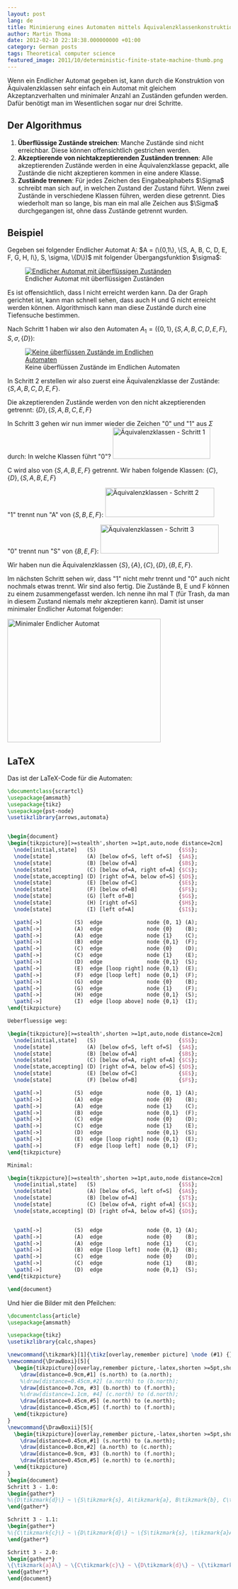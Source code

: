 ```yaml
---
layout: post
lang: de
title: Minimierung eines Automaten mittels Äquivalenzklassenkonstruktion
author: Martin Thoma
date: 2012-02-10 22:18:38.000000000 +01:00
category: German posts
tags: Theoretical computer science
featured_image: 2011/10/deterministic-finite-state-machine-thumb.png
---
```

Wenn ein Endlicher Automat gegeben ist, kann durch die Konstruktion von &Auml;quivalenzklassen sehr einfach ein Automat mit gleichem Akzeptanzverhalten und minimaler Anzahl an Zust&auml;nden gefunden werden. Daf&uuml;r ben&ouml;tigt man im Wesentlichen sogar nur drei Schritte.

<h2>Der Algorithmus</h2>
<ol>
  <li><strong>&Uuml;berfl&uuml;ssige Zust&auml;nde streichen</strong>: Manche Zust&auml;nde sind nicht erreichbar. Diese k&ouml;nnen offensichtlich gestrichen werden.</li>
  <li><strong>Akzeptierende von nichtakzeptierenden Zust&auml;nden trennen</strong>: Alle akzeptierenden Zust&auml;nde werden in eine &Auml;quivalenzklasse gepackt, alle Zust&auml;nde die nicht akzeptieren kommen in eine andere Klasse.</li>
  <li><strong>Zust&auml;nde trennen</strong>: F&uuml;r jedes Zeichen des Eingabealphabets $\Sigma$ schreibt man sich auf, in welchen Zustand der Zustand f&uuml;hrt. Wenn zwei Zust&auml;nde in verschiedene Klassen f&uuml;hren, werden diese getrennt. Dies wiederholt man so lange, bis man ein mal alle Zeichen aus $\Sigma$ durchgegangen ist, ohne dass Zust&auml;nde getrennt wurden.</li>
</ol>

<h2>Beispiel</h2>
Gegeben sei folgender Endlicher Automat A:
$A = (\{0,1\}, \{S, A, B, C, D, E, F, G, H, I\}, S, \sigma, \{D\})$ mit folgender &Uuml;bergangsfunktion $\sigma$:
<figure class="aligncenter">
            <a href="../images/2012/02/endlicher-automat-gross.png"><img src="../images/2012/02/endlicher-automat-gross.png" alt="Endlicher Automat mit &uuml;berfl&uuml;ssigen Zust&auml;nden" style="max-width:392px;max-height:389px" class="size-full wp-image-13451"/></a>
            <figcaption class="text-center">Endlicher Automat mit &uuml;berfl&uuml;ssigen Zust&auml;nden</figcaption>
        </figure>

Es ist offensichtlich, dass I nicht erreicht werden kann. Da der Graph gerichtet ist, kann man schnell sehen, dass auch  H und G nicht erreicht werden k&ouml;nnen. Algorithmisch kann man diese Zust&auml;nde durch eine Tiefensuche bestimmen.

Nach Schritt 1 haben wir also den Automaten
$A_1 = (\{0,1\}, \{S, A, B, C, D, E, F\}, S, \sigma, \{D\})$:
<figure class="aligncenter">
            <a href="../images/2012/02/endlicher-automat-kleiner.png"><img src="../images/2012/02/endlicher-automat-kleiner.png" alt="Keine &uuml;berfl&uuml;ssen Zust&auml;nde im Endlichen Automaten" style="max-width:340px;max-height:381px" class="size-full wp-image-13471"/></a>
            <figcaption class="text-center">Keine &uuml;berfl&uuml;ssen Zust&auml;nde im Endlichen Automaten</figcaption>
        </figure>

In Schritt 2 erstellen wir also zuerst eine &Auml;quivalenzklasse der Zust&auml;nde:
$\{S, A, B, C, D, E, F\}$.

Die akzeptierenden Zust&auml;nde werden von den nicht akzeptierenden getrennt: $\{D\}, \{S, A, B, C, E, F\}$

In Schritt 3 gehen wir nun immer wieder die Zeichen "0" und "1" aus $\Sigma$ durch:
In welche Klassen f&uuml;hrt "0"?
<a href="../images/2012/02/aequivalenzklassen-1.png"><img src="../images/2012/02/aequivalenzklassen-1.png" alt="&Auml;quivalenzklassen - Schritt 1" title="&Auml;quivalenzklassen - Schritt 1" width="220" height="71" class="aligncenter size-full wp-image-13631" /></a>

C wird also von $\{S, A, B, E, F\}$ getrennt. Wir haben folgende Klassen:
$\{C\}, \{D\}, \{S, A, B, E, F\}$

"1" trennt nun "A" von $\{S, B, E, F\}$:
<a href="../images/2012/02/aequivalenzklasse-2.png"><img src="../images/2012/02/aequivalenzklasse-2.png" alt="&Auml;quivalenzklassen - Schritt 2" title="&Auml;quivalenzklassen - Schritt 2" width="246" height="66" class="aligncenter size-full wp-image-13661" /></a>

"0" trennt nun "S" von $\{B, E, F\}$:
<a href="../images/2012/02/aequivalenzklasse-3.png"><img src="../images/2012/02/aequivalenzklasse-3.png" alt="&Auml;quivalenzklassen - Schritt 3" title="&Auml;quivalenzklassen - Schritt 3" width="267" height="65" class="aligncenter size-full wp-image-13681" /></a>

Wir haben nun die &Auml;quivalenzklassen $\{S\}, \{A\}, \{C\}, \{D\}, \{B, E, F\}$.

Im n&auml;chsten Schritt sehen wir, dass "1" nicht mehr trennt und "0" auch nicht nochmals etwas trennt. Wir sind also fertig. Die Zust&auml;nde B, E und F k&ouml;nnen zu einem zusammengefasst werden. Ich nenne ihn mal T (f&uuml;r Trash, da man in diesem Zustand niemals mehr akzeptieren kann). Damit ist unser minimaler Endlicher Automat folgender:

<a href="../images/2012/02/endlicher-automat-minimal.png"><img src="../images/2012/02/endlicher-automat-minimal.png" alt="Minimaler Endlicher Automat" title="Minimaler Endlicher Automat" width="346" height="278" class="aligncenter size-full wp-image-13711" /></a>

<h2>LaTeX</h2>
Das ist der LaTeX-Code f&uuml;r die Automaten:

```tex
\documentclass{scrartcl}
\usepackage{amsmath}
\usepackage{tikz}
\usepackage{pst-node}
\usetikzlibrary{arrows,automata}


\begin{document}
\begin{tikzpicture}[>=stealth',shorten >=1pt,auto,node distance=2cm]
  \node[initial,state]   (S)                          {$S$};
  \node[state]           (A) [below of=S, left of=S]  {$A$};
  \node[state]           (B) [below of=A]             {$B$};
  \node[state]           (C) [below of=A, right of=A] {$C$};
  \node[state,accepting] (D) [right of=A, below of=S] {$D$};
  \node[state]           (E) [below of=C]             {$E$};
  \node[state]           (F) [below of=B]             {$F$};
  \node[state]           (G) [left of=B]              {$G$};
  \node[state]           (H) [right of=S]             {$H$};
  \node[state]           (I) [left of=A]              {$I$};

  \path[->]          (S)  edge              node {0, 1} (A);
  \path[->]          (A)  edge              node {0}    (B);
  \path[->]          (A)  edge              node {1}    (C);
  \path[->]          (B)  edge              node {0,1}  (F);
  \path[->]          (C)  edge              node {0}    (D);
  \path[->]          (C)  edge              node {1}    (E);
  \path[->]          (D)  edge              node {0,1}  (S);
  \path[->]          (E)  edge [loop right] node {0,1}  (E);
  \path[->]          (F)  edge [loop left]  node {0,1}  (F);
  \path[->]          (G)  edge              node {0}    (B);
  \path[->]          (G)  edge              node {1}    (F);
  \path[->]          (H)  edge              node {0,1}  (S);
  \path[->]          (I)  edge [loop above] node {0,1}  (I);
\end{tikzpicture}

Ueberfluessige weg:

\begin{tikzpicture}[>=stealth',shorten >=1pt,auto,node distance=2cm]
  \node[initial,state]   (S)                          {$S$};
  \node[state]           (A) [below of=S, left of=S]  {$A$};
  \node[state]           (B) [below of=A]             {$B$};
  \node[state]           (C) [below of=A, right of=A] {$C$};
  \node[state,accepting] (D) [right of=A, below of=S] {$D$};
  \node[state]           (E) [below of=C]             {$E$};
  \node[state]           (F) [below of=B]             {$F$};

  \path[->]          (S)  edge              node {0, 1} (A);
  \path[->]          (A)  edge              node {0}    (B);
  \path[->]          (A)  edge              node {1}    (C);
  \path[->]          (B)  edge              node {0,1}  (F);
  \path[->]          (C)  edge              node {0}    (D);
  \path[->]          (C)  edge              node {1}    (E);
  \path[->]          (D)  edge              node {0,1}  (S);
  \path[->]          (E)  edge [loop right] node {0,1}  (E);
  \path[->]          (F)  edge [loop left]  node {0,1}  (F);
\end{tikzpicture}

Minimal:

\begin{tikzpicture}[>=stealth',shorten >=1pt,auto,node distance=2cm]
  \node[initial,state]   (S)                          {$S$};
  \node[state]           (A) [below of=S, left of=S]  {$A$};
  \node[state]           (B) [below of=A]             {$T$};
  \node[state]           (C) [below of=A, right of=A] {$C$};
  \node[state,accepting] (D) [right of=A, below of=S] {$D$};


  \path[->]          (S)  edge              node {0, 1} (A);
  \path[->]          (A)  edge              node {0}    (B);
  \path[->]          (A)  edge              node {1}    (C);
  \path[->]          (B)  edge [loop left]  node {0,1}  (B);
  \path[->]          (C)  edge              node {0}    (D);
  \path[->]          (C)  edge              node {1}    (B);
  \path[->]          (D)  edge              node {0,1}  (S);
\end{tikzpicture}

\end{document}
```

Und hier die Bilder mit den Pfeilchen:

```tex
\documentclass{article}
\usepackage{amsmath}

\usepackage{tikz}
\usetikzlibrary{calc,shapes}

\newcommand{\tikzmark}[1]{\tikz[overlay,remember picture] \node (#1) {};}
\newcommand{\DrawBoxi}[5]{
  \begin{tikzpicture}[overlay,remember picture,-latex,shorten >=5pt,shorten <=5pt,out=70,in=130]
    \draw[distance=0.9cm,#1] (s.north) to (a.north);
    %\draw[distance=0.45cm,#2] (a.north) to (b.north);
    \draw[distance=0.7cm, #3] (b.north) to (f.north);
    %\draw[distance=1.1cm, #4] (c.north) to (d.north);
    \draw[distance=0.45cm,#5] (e.north) to (e.north);
    \draw[distance=0.45cm,#5] (f.north) to (f.north);
  \end{tikzpicture}
}
\newcommand{\DrawBoxii}[5]{
  \begin{tikzpicture}[overlay,remember picture,-latex,shorten >=5pt,shorten <=5pt,out=70,in=130]
    \draw[distance=0.45cm,#1] (s.north) to (a.north);
    \draw[distance=0.8cm,#2] (a.north) to (c.north);
    \draw[distance=0.9cm, #3] (b.north) to (f.north);
    \draw[distance=0.45cm,#5] (e.north) to (e.north);
  \end{tikzpicture}
}
\begin{document}
Schritt 3 - 1.0:
\begin{gather*}
%\{D\tikzmark{d}\} ~ \{S\tikzmark{s}, A\tikzmark{a}, B\tikzmark{b}, C\tikzmark{c}, E\tikzmark{e}, F\tikzmark{f}\} \DrawBoxi{red}{blue}{green}{purple}{orange}\\
\end{gather*}

Schritt 3 - 1.1:
\begin{gather*}
%\{C\tikzmark{c}\} ~ \{D\tikzmark{d}\} ~ \{S\tikzmark{s}, \tikzmark{a}A, B\tikzmark{b}, E\tikzmark{e}, F\tikzmark{f}\} \DrawBoxii{red}{blue}{green}{purple}{orange}\\
\end{gather*}

Schritt 3 - 2.0:
\begin{gather*}
\{\tikzmark{a}A\} ~ \{C\tikzmark{c}\} ~ \{D\tikzmark{d}\} ~ \{\tikzmark{s}S, \tikzmark{b}B, E\tikzmark{e}, F\tikzmark{f}\} \DrawBoxi{red}{blue}{green}{purple}{orange}\\
\end{gather*}
\end{document}
```
